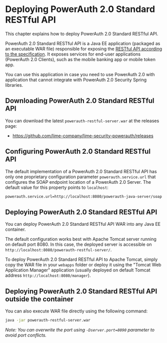 # Deploying PowerAuth 2.0 Standard RESTful API

This chapter explains how to deploy PowerAuth 2.0 Standard RESTful API.

PowerAuth 2.0 Standard RESTful API is a Java EE application (packaged as an executable WAR file) responsible for exposing the [RESTful API according to the specification](https://github.com/lime-company/lime-security-powerauth/blob/master/powerauth-docs/source/api.md). It exposes services for end-user applications (PowerAuth 2.0 Clients), such as the mobile banking app or mobile token app.

You can use this application in case you need to use PowerAuth 2.0 with application that cannot integrate with PowerAuth 2.0 Security Spring libraries.

## Downloading PowerAuth 2.0 Standard RESTful API

You can download the latest `powerauth-restful-server.war` at the releases page:

- https://github.com/lime-company/lime-security-powerauth/releases

## Configuring PowerAuth 2.0 Standard RESTful API

The default implementation of a PowerAuth 2.0 Standard RESTful API has only one proprietary configuration parameter `powerauth.service.url` that configures the SOAP endpoint location of a PowerAuth 2.0 Server. The default value for this property points to `localhost`:

```bash
powerauth.service.url=http://localhost:8080/powerauth-java-server/soap
```

## Deploying PowerAuth 2.0 Standard RESTful API

You can deploy PowerAuth 2.0 Standard RESTful API WAR into any Java EE container.

The default configuration works best with Apache Tomcat server running on default port 8080. In this case, the deployed server is accessible on `http://localhost:8080/powerauth-restful-server/`.

To deploy PowerAuth 2.0 Standard RESTful API to Apache Tomcat, simply copy the WAR file in your `webapps` folder or deploy it using the "Tomcat Web Application Manager" application (usually deployed on default Tomcat address `http://localhost:8080/manager`).

## Deploying PowerAuth 2.0 Standard RESTful API outside the container

You can also execute WAR file directly using the following command:

```bash
java -jar powerauth-restful-server.war
```

_Note: You can overwrite the port using `-Dserver.port=8090` parameter to avoid port conflicts._
